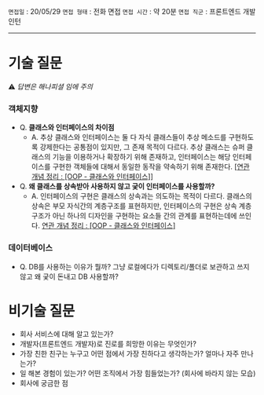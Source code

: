 `면접일` : 20/05/29
`면접 형태` : 전화 면접
`면접 시간` : 약 20분
`면접 직군` : 프론트엔드 개발 인턴

---

# 기술 질문

⚠️ *답변은 해나피셜 임에 주의*

### 객체지향

- Q. **클래스와 인터페이스의 차이점** 
  - A. 추상 클래스와 인터페이스는 둘 다 자식 클래스들이 추상 메소드를 구현하도록 강제한다는 공통점이 있지만, 그 존재 목적이 다르다. 추상 클래스는 슈퍼 클래스의 기능을 이용하거나 확장하기 위해 존재하고, 인터페이스는 해당 인터페이스를 구현한 객체들에 대해서 동일한 동작을 약속하기 위해 존재한다. [[연관 개념 정리 : [OOP - 클래스와 인터페이스]]()]
- Q. **왜 클래스를 상속받아 사용하지 않고 궂이 인터페이스를 사용할까?**
  - A. 인터페이스의 구현은 클래스의 상속과는 의도하는 목적이 다르다. 클래스의 상속은 부모 자식간의 계층구조를 표현하지만, 인터페이스의 구현은 상속 계층구조가 아닌 하나의 디자인을 구현하는 요소들 간의 관계를 표현하는데에 쓰인다. [연관 개념 정리 : [OOP - 클래스와 인터페이스]]()
    

### 데이터베이스

- Q. DB를 사용하는 이유가 뭘까? 그냥 로컬에다가 디렉토리/폴더로 보관하고 쓰지 않고 왜 궂이 돈내고 DB 사용할까?

  

# 비기술 질문

- 회사 서비스에 대해 알고 있는가?
- 개발자(프론트엔드 개발자)로 진로를 희망한 이유는 무엇인가?
- 가장 친한 친구는 누구고 어떤 점에서 가장 친하다고 생각하는가? 얼마나 자주 만나는가?
- 일 해본 경험이 있는가? 어떤 조직에서 가장 힘들었는가? (회사에 바라지 않는 모습)
- 회사에 궁금한 점

